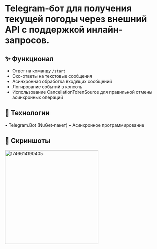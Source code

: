 # Telegram-бот для получения текущей погоды через внешний API с поддержкой инлайн-запросов.

## ✨ Функционал
- Ответ на команду `/start`
- Эхо-ответы на текстовые сообщения
- Асинхронная обработка входящих сообщений
- Логирование событий в консоль
- Использование CancellationTokenSource для правильной отмены асинхронных операций
## 🔧 Технологии
•	Telegram.Bot (NuGet-пакет)
•	Асинхронное программирование
## 📸 Скриншоты
<img src="https://github.com/user-attachments/assets/7b59c461-d042-4139-9656-5c46e791e109" alt="1746614190405" width="300"/>
